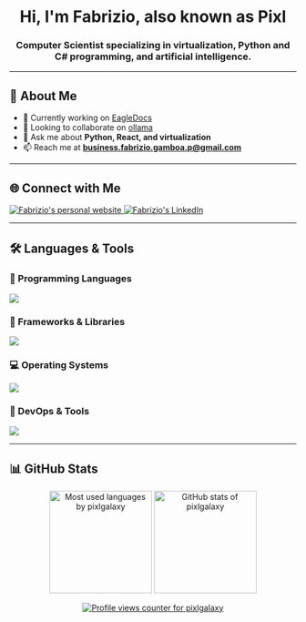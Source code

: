 <h1 align="center">Hi, I'm Fabrizio, also known as Pixl</h1>
<h3 align="center">Computer Scientist specializing in virtualization, Python and C# programming, and artificial intelligence.</h3>

---

## 🚀 About Me

- 🔭 Currently working on [EagleDocs](https://eagledocs.org)
- 👯 Looking to collaborate on [ollama](https://github.com/ollama/ollama)
- 💬 Ask me about **Python, React, and virtualization**
- 📫 Reach me at **business.fabrizio.gamboa.p@gmail.com**

---

## 🌐 Connect with Me

<p align="left">
  <a href="https://fabriziogamboa.com" target="_blank">
    <img src="https://img.shields.io/badge/Website-FF7139?style=for-the-badge&logo=Firefox&logoColor=white" alt="Fabrizio's personal website" />
  </a>
  
  <a href="https://linkedin.com/in/fabrizio-gamboa-a606b4161" target="_blank">
    <img src="https://img.shields.io/badge/LinkedIn-0077B5?style=for-the-badge&logo=LinkedIn&logoColor=white" alt="Fabrizio's LinkedIn" />
  </a>
</p>

---

## 🛠️ Languages & Tools

### 📌 Programming Languages
<p align="left">
  <img src="https://skillicons.dev/icons?i=python,cs,cpp,c,arduino" />
</p>

### 🔧 Frameworks & Libraries
<p align="left">
  <img src="https://skillicons.dev/icons?i=dotnet,react,nodejs,bootstrap,tailwind,qt,pytorch,tensorflow" />
</p>

### 💻 Operating Systems
<p align="left">
  <img src="https://skillicons.dev/icons?i=linux,ubuntu,redhat,windows,kali,raspberrypi" />
</p>

### 🚀 DevOps & Tools
<p align="left">
  <img src="https://skillicons.dev/icons?i=docker,nginx,git,sqlite,cloudflare,powershell,vscode,visualstudio" />
</p>

---

## 📊 GitHub Stats

<p align="center">
  <img height="180em" src="https://github-readme-stats.vercel.app/api/top-langs?username=pixlgalaxy&show_icons=true&locale=en&layout=compact" alt="Most used languages by pixlgalaxy" />
  <img height="180em" src="https://github-readme-stats.vercel.app/api?username=pixlgalaxy&show_icons=true&locale=en" alt="GitHub stats of pixlgalaxy" />
</p>

<p align="center">
  <a href="https://github.com/pixlgalaxy">
    <img src="https://komarev.com/ghpvc/?username=pixlgalaxy&label=PROFILE+VIEWS&color=ff6b6b&style=for-the-badge" alt="Profile views counter for pixlgalaxy" />
  </a>
</p>


